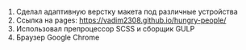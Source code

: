 
1. Сделал адаптивную верстку макета под различные устройства
2. Ссылка на pages: https://vadim2308.github.io/hungry-people/
3. Использовал препроцессор SCSS и сборщик GULP
4. Браузер Google Chrome
